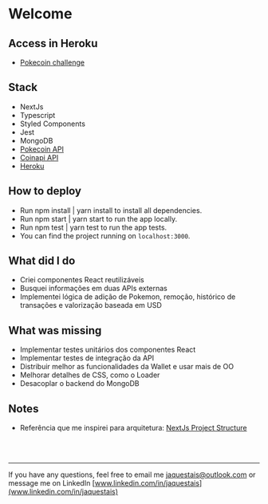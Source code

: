 # Welcome 

## Access in Heroku
- [Pokecoin challenge](https://pokecoin-challenge.herokuapp.com/)

## Stack
* NextJs
* Typescript
* Styled Components
* Jest
* MongoDB
* [Pokecoin API](https://pokeapi.co/docs/v2)
* [Coinapi API](https://www.coinapi.io/)
* [Heroku](https://www.heroku.com/)

## How to deploy
- Run npm install | yarn install to install all dependencies.
- Run npm start   | yarn start to run the app locally.
- Run npm test    | yarn test to run the app tests.
- You can find the project running on `localhost:3000`.

## What did I do
- Criei componentes React reutilizáveis
- Busquei informações em duas APIs externas
- Implementei lógica de adição de Pokemon, remoção, histórico de transações e valorização baseada em USD

## What was missing
- Implementar testes unitários dos componentes React
- Implementar testes de integração da API
- Distribuir melhor as funcionalidades da Wallet e usar mais de OO
- Melhorar detalhes de CSS, como o Loader
- Desacoplar o backend do MongoDB

## Notes
- Referência que me inspirei para arquitetura: [NextJs Project Structure](https://wityan.medium.com/next-js-project-structure-1531610bed71)

<br/>
<br/>

------------

If you have any questions, feel free to email me 
[jaquestais@outlook.com](jaquestais@outlook.com)
or message me on LinkedIn
[www.linkedin.com/in/jaquestais](www.linkedin.com/in/jaquestais)